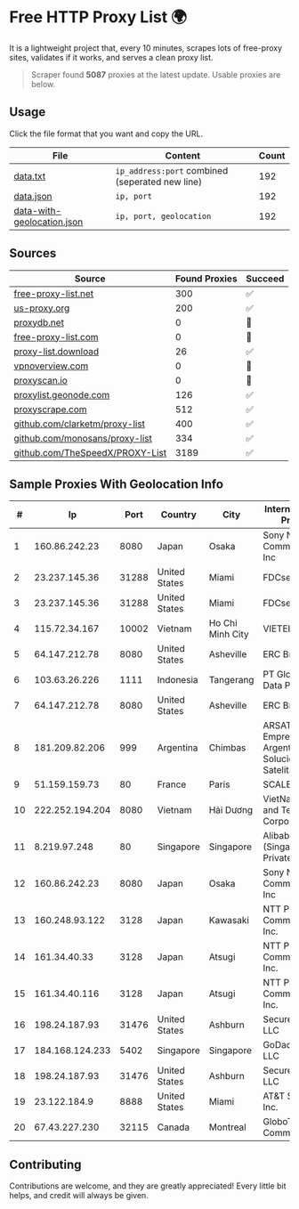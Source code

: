 
# Free HTTP Proxy List 🌍

It is a lightweight project that, every 10 minutes, scrapes lots of free-proxy sites, validates if it works, and serves a clean proxy list.


> Scraper found **5087** proxies at the latest update. Usable proxies are below.

## Usage

Click the file format that you want and copy the URL.


|File|Content|Count|
|----|-------|-----|
|[data.txt](https://raw.githubusercontent.com/themiralay/Proxy-List-World/master/data.txt)|`ip_address:port` combined (seperated new line)|192|
|[data.json](https://raw.githubusercontent.com/themiralay/Proxy-List-World/master/data.json)|`ip, port`|192|
|[data-with-geolocation.json](https://raw.githubusercontent.com/themiralay/Proxy-List-World/master/data-with-geolocation.json)|`ip, port, geolocation`|192|

## Sources

|Source|Found Proxies|Succeed|
|------|-------------|-------|
|[free-proxy-list.net](https://free-proxy-list.net)|300|✅|
|[us-proxy.org](https://www.us-proxy.org)|200|✅|
|[proxydb.net](http://proxydb.net)|0|🚫|
|[free-proxy-list.com](https://free-proxy-list.com/?page=&port=&type%5B%5D=http&type%5B%5D=https&up_time=0&search=Search)|0|🚫|
|[proxy-list.download](https://www.proxy-list.download/HTTP)|26|✅|
|[vpnoverview.com](https://vpnoverview.com/privacy/anonymous-browsing/free-proxy-servers)|0|🚫|
|[proxyscan.io](https://www.proxyscan.io)|0|🚫|
|[proxylist.geonode.com](https://proxylist.geonode.com/api/proxy-list?limit=300&page=1&sort_by=lastChecked&sort_type=desc&protocols=http,https)|126|✅|
|[proxyscrape.com](https://api.proxyscrape.com/v2/?request=displayproxies&protocol=http&timeout=10000&country=all&ssl=all&anonymity=all)|512|✅|
|[github.com/clarketm/proxy-list](https://raw.githubusercontent.com/clarketm/proxy-list/master/proxy-list-raw.txt)|400|✅|
|[github.com/monosans/proxy-list](https://raw.githubusercontent.com/monosans/proxy-list/main/proxies/http.txt)|334|✅|
|[github.com/TheSpeedX/PROXY-List](https://raw.githubusercontent.com/TheSpeedX/PROXY-List/master/http.txt)|3189|✅|


## Sample Proxies With Geolocation Info

|#|Ip|Port|Country|City|Internet Service Provider|
|-|--|----|-------|----|-------------------------|
|1|160.86.242.23|8080|Japan|Osaka|Sony Network Communications Inc|
|2|23.237.145.36|31288|United States|Miami|FDCservers.net|
|3|23.237.145.36|31288|United States|Miami|FDCservers.net|
|4|115.72.34.167|10002|Vietnam|Ho Chi Minh City|VIETELmetro|
|5|64.147.212.78|8080|United States|Asheville|ERC Broadband|
|6|103.63.26.226|1111|Indonesia|Tangerang|PT Global Media Data Prima|
|7|64.147.212.78|8080|United States|Asheville|ERC Broadband|
|8|181.209.82.206|999|Argentina|Chimbas|ARSAT - Empresa Argentina de Soluciones Satelitales S.A|
|9|51.159.159.73|80|France|Paris|SCALEWAY|
|10|222.252.194.204|8080|Vietnam|Hải Dương|VietNam Post and Telecom Corporation|
|11|8.219.97.248|80|Singapore|Singapore|Alibaba Cloud (Singapore) Private Limited|
|12|160.86.242.23|8080|Japan|Osaka|Sony Network Communications Inc|
|13|160.248.93.122|3128|Japan|Kawasaki|NTT PC Communications, Inc.|
|14|161.34.40.33|3128|Japan|Atsugi|NTT PC Communications, Inc.|
|15|161.34.40.116|3128|Japan|Atsugi|NTT PC Communications, Inc.|
|16|198.24.187.93|31476|United States|Ashburn|Secured Servers LLC|
|17|184.168.124.233|5402|Singapore|Singapore|GoDaddy.com, LLC|
|18|198.24.187.93|31476|United States|Ashburn|Secured Servers LLC|
|19|23.122.184.9|8888|United States|Miami|AT&T Services, Inc.|
|20|67.43.227.230|32115|Canada|Montreal|GloboTech Communications|



## Contributing

Contributions are welcome, and they are greatly appreciated! Every
little bit helps, and credit will always be given.

